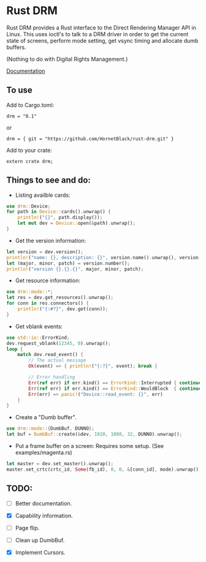 
# Rust DRM

Rust DRM provides a Rust interface to the Direct Rendering Manager API
in Linux.  This uses ioctl's to talk to a DRM driver in order to get the
current state of screens, perform mode setting, get vsync timing and
allocate dumb buffers.

(Nothing to do with Digital Rights Management.)

[Documentation](https://hornetblack.github.io/rust-drm/drm/index.html)

## To use

Add to Cargo.toml:

```
drm = "0.1"
```

or 

```
drm = { git = "https://github.com/HornetBlack/rust-drm.git" }
```

Add to your crate:

```
extern crate drm;
```

## Things to see and do:

* Listing availble cards:

```rust
use drm::Device;
for path in Device::cards().unwrap() {
    println!("{}", path.display());
    let mut dev = Device::open(&path).unwrap();
}
```

* Get the version information:

```rust
let version = dev.version();
println!("name: {}, description: {}", version.name().unwrap(), version.description().unwrap());
let (major, minor, patch) = version.number();
println!("version {}.{}.{}", major, minor, patch);
```

* Get resource information:

```rust
use drm::mode::*;
let res = dev.get_resources().unwrap();
for conn in res.connectors() {
    println!("{:#?}", dev.get(conn));
}
```

* Get vblank events:

```rust
use std::io::ErrorKind;
dev.request_vblank(12345, 0).unwrap();
loop {
    match dev.read_event() {
        // The actual message
        Ok(event) => { println!("{:?}", event); break }

        // Error handling
        Err(ref err) if err.kind() == ErrorKind::Interrupted { continue }
        Err(ref err) if err.kind() == ErrorKind::WouldBlock  { continue }
        Err(err) => panic!("Device::read_event: {}", err)
    }
}
```

* Create a "Dumb buffer".

```rust
use drm::mode::{DumbBuf, DUNNO};
let buf = DumbBuf::create(&dev, 1920, 1080, 32, DUNNO).unwrap();
```

* Put a frame buffer on a screen: Requires some setup. (See examples/magenta.rs)

```rust
let master = dev.set_master().unwrap();
master.set_crtc(crtc_id, Some(fb_id), 0, 0, &[conn_id], mode).unwrap();
```

## TODO:

- [ ] Better documentation.
- [X] Capability information.
- [ ] Page flip.
- [ ] Clean up DumbBuf.
- [X] Implement Cursors.


